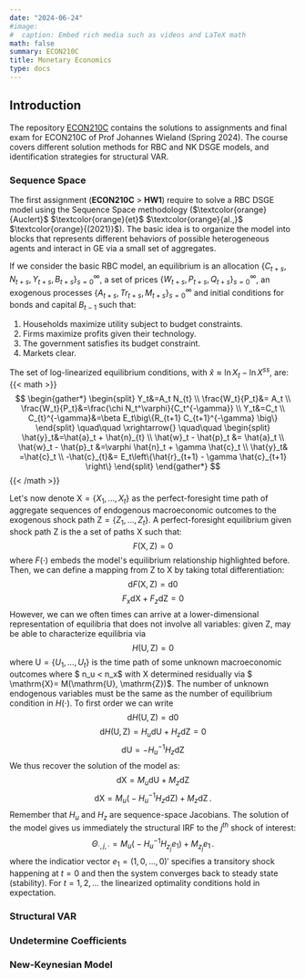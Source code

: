 ```yaml
---
date: "2024-06-24"
#image:
#  caption: Embed rich media such as videos and LaTeX math
math: false
summary: ECON210C
title: Monetary Economics
type: docs
---
```


## Introduction

The repository [ECON210C](https://github.com/LapoBini/210C) contains the solutions to assignments and final exam for ECON210C of Prof Johannes Wieland (Spring 2024). The course covers different solution methods for RBC and NK DSGE models, and identification strategies for structural VAR. 

### Sequence Space
The first assignment (__ECON210C__ > __HW1__) require to solve a RBC DSGE model using the Sequence Space methodology ($\textcolor{orange}{Auclert}$ $\textcolor{orange}{et}$ $\textcolor{orange}{al.,}$ $\textcolor{orange}{(2021)}$). The basic idea is to organize the model into blocks that represents different behaviors of possible heterogeneous agents and interact in GE via a small set of aggregates.

If we consider the basic RBC model, an equilibrium is an allocation $\{C_{t+s},N_{t+s},Y_{t+s},B_{t+s}\}_{s=0}^{\infty}$, a set of prices $\{W_{t+s},P_{t+s},Q_{t+s}\}_{s=0}^{\infty}$, an exogenous processes $\{A_{t+s},Tr_{t+s},M_{t+s}\}_{s=0}^{\infty}$ and initial conditions for bonds and capital $B_{t-1}$ such that:
1. Households maximize utility subject to budget constraints.
2. Firms maximize profits given their technology.
3. The government satisfies its budget constraint.
4. Markets clear.

The set of log-linearized equilibrium conditions, with  $\hat x \approx \ln X_t - \ln X^{ss}$, are:
{{< math >}}
$$
\begin{gather*}
\begin{split}
    Y_t&=A_t N_{t} \\
	\frac{W_t}{P_t}&= A_t  \\
	\frac{W_t}{P_t}&=\frac{\chi N_t^\varphi}{C_t^{-\gamma}} \\
	Y_t&=C_t \\
	C_{t}^{-\gamma}&=\beta E_t\big\{R_{t+1} C_{t+1}^{-\gamma} \big\} 
    \end{split}
    \quad\quad \xrightarrow{} \quad\quad
    \begin{split}
    \hat{y}_t&=\hat{a}_t + \hat{n}_{t}  \\
	\hat{w}_t - \hat{p}_t &= \hat{a}_t  \\
	\hat{w}_t - \hat{p}_t &=\varphi \hat{n}_t + \gamma \hat{c}_t \\
	\hat{y}_t& =\hat{c}_t \\
	-\hat{c}_{t}&= E_t\left\{\hat{r}_{t+1} - \gamma \hat{c}_{t+1} \right\} 
    \end{split}
\end{gather*}
$$
{{< /math >}}

Let's now denote $\mathrm{X} = \{X_1,\dots,X_t\}$ as the perfect-foresight time path of aggregate sequences of endogenous macroeconomic outcomes to the exogenous shock path $\mathrm{Z} = \{Z_1,\dots,Z_t\}$. A perfect-foresight equilibrium given shock path $\mathrm{Z}$ is the a set of paths $\mathrm{X}$ such that:
$$ F(\mathrm{X}, \mathrm{Z}) = 0 $$
where $F(\cdot)$ embeds the model's equilibrium relationship highlighted before. Then, we can define a mapping from $\mathrm{Z}$ to $\mathrm{X}$ by taking total differentiation:
$$ \text{d}F(\mathrm{X}, \mathrm{Z}) = \text{d}0 $$
$$ F_x \text{d}\mathrm{X} + F_z \text{d}\mathrm{Z} = 0 $$
However, we can we often times can arrive at a lower-dimensional representation of equilibria that does not involve all variables: given $\mathrm{Z}$, may be able to characterize equilibria via
$$ H(\mathrm{U}, \mathrm{Z}) = 0 $$
where $\mathrm{U} = \{U_1,\dots,U_t\}$ is the time path of some unknown macroeconomic outcomes where $ n_u < n_x$ with $\mathrm{X}$ determined residually via $ \mathrm{X}= M(\mathrm{U}, \mathrm{Z})$. The number of unknown endogenous variables must be the same as the number of equilibrium condition in $H(\cdot)$. To first order we can write
$$ \text{d}H(\mathrm{U}, \mathrm{Z}) = \text{d}0 $$
$$ \text{d}H(\mathrm{U}, \mathrm{Z}) = H_u\text{d}\mathrm{U} + H_z \text{d}\mathrm{Z} = 0 $$
$$ \text{d}\mathrm{U} = - H_u^{-1} H_z \text{d}\mathrm{Z} $$
We thus recover the solution of the model as:
$$ \text{d}\mathrm{X} = M_u\text{d}\mathrm{U} + M_z \text{d}\mathrm{Z} $$
$$ \text{d}\mathrm{X} = M_u \big( - H_u^{-1} H_z \text{d}\mathrm{Z} \big) + M_z \text{d}\mathrm{Z}\,.$$
Remember that $H_u$ and $H_z$ are sequence-space Jacobians. The solution of the model gives us immediately the structural IRF to the $j^{th}$ shock of interest:
$$ \Theta_{\cdot,j,\cdot} = M_u \big( - H_u^{-1} H_{z_j} e_1 \big) + M_{z_j} e_1\,.$$
where the indicatior vector $e_1 = (1, 0, \dots, 0)'$ specifies a transitory shock happening at $t=0$ and then the system converges back to steady state (stability). For $t=1,2,\dots$ the linearized optimality conditions hold in expectation.


### Structural VAR

### Undetermine Coefficients

### New-Keynesian Model

